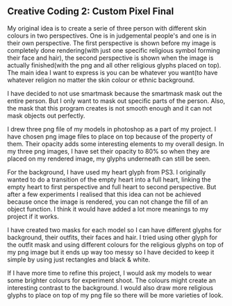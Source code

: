 ## Creative Coding 2: Custom Pixel Final

My original idea is to create a serie of three person
with different skin colours in two perspectives. One 
is in judgemental people's and one is in their own perspective.
The first perspective is shown before my image is completely done
rendering(with just one specific religious symbol forming their
face and hair), the second perspective is shown when the image
is actually finished(with the png and all other religious glyphs
placed on top). The main idea I want to express is you can be
whatever you want(to have whatever religion no matter the skin colour 
or ethnic background.

I have decided to not use smartmask because the smartmask mask
out the entire person. But I only want to mask out specific parts
of the person. Also, the mask that this program creates is not 
smooth enough and it can not mask objects out perfectly.

I drew three png file of my models in photoshop as a part of my project.
I have chosen png image files to place on top because of the property
of them. Their opacity adds some interesting elements to my overall
design. In my three png images, I have set their opacity to 80% so
when they are placed on my rendered image, my glyphs underneath can
still be seen.

For the background, I have used my heart glyph from PS3. I originally
wanted to do a transition of the empty heart into a full heart, linking
the empty heart to first perspective and full heart to second perspective.
But after a few experiments I realised that this idea can not be achieved
because once the image is rendered, you can not change the fill of an 
object function. I think it would have added a lot more meanings to my
project if it works.

I have created two masks for each model so I can have different glyphs
for background, their outfits, their faces and hair. I tried using other
glyph for the outfit mask and using different colours for the religious 
glyphs on top of my png image but it ends up way too messy so I have 
decided to keep it simple by using just rectangles and black & white.

If I have more time to refine this project, I would ask my models to
wear some brighter colours for experiment shoot. The colours might
create an interesting contrast to the background. I would also draw more
religious glyphs to place on top of my png file so there will be more varieties
of look.
